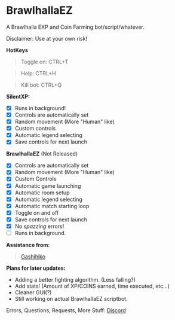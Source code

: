 # BrawlhallaEZ
A Brawlhalla EXP and Coin Farming bot/script/whatever.

Disclaimer: Use at your own risk!

**HotKeys**
>Toggle on: CTRL+T

>Help: CTRL+H

>Kill bot: CTRL+Q

**SilentXP:**
- [x] Runs in background!
- [x] Controls are automatically set
- [x] Random movement (More "Human" like)
- [x] Custom controls
- [x] Automatic legend selecting
- [x] Save controls for next launch

**BrawlhallaEZ** (Not Released)
- [x] Controls are automatically set
- [x] Random movement (More "Human" like)
- [x] Custom Controls
- [x] Automatic game launching
- [x] Automatic room setup
- [x] Automatic legend selecting
- [x] Automatic match starting loop
- [x] Toggle on and off
- [x] Save controls for next launch
- [x] No *spazzing* errors!
- [ ] Runs in background.

**Assistance from:**
> [Gashihiko](https://github.com/gashihiko)

**Plans for later updates:**
- Adding a better fighting algorithm. (Less falling?)
- Add stats! (Amount of XP/COINS earned, time executed, etc...)
- Cleaner GUI(?)
- Still working on actual BrawlhallaEZ scriptbot.

Errors, Questions, Requests, More Stuff: [Discord](https://discord.gg/2uj73mK)
